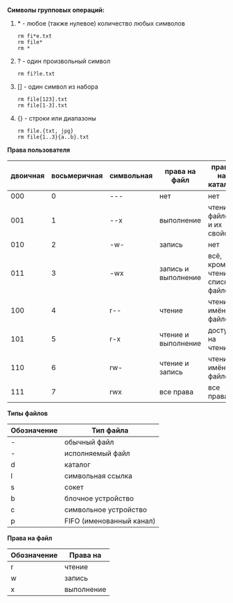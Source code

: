 **Символы групповых операций:** 
1. \* - любое (также нулевое) количество любых символов

       rm fi*e.txt  
       rm file*  
       rm *

2. \? - один произвольный символ

       rm fi?le.txt
    
3. \[\] - один символ из набора

       rm file[123].txt
       rm file[1-3].txt

4. \{\} - строки или диапазоны

       rm file.{txt, jpg}
       rm file{1..3}{a..b}.txt

**Права пользователя**

| двоичная    | восьмеричная | символьная | права на файл       | права на каталог                |
| ----------- | -------------| ---------- | ------------------- | ------------------------------- |
| 000         | 0            |---         | нет	                | нет                             |
| 001         | 1	         |--x	      | выполнение	        | чтение файлов и их свойств      |
| 010         | 2	         |-w-	      | запись	            | нет                             |
| 011         | 3	         |-wx	      | запись и выполнение | всё, кроме чтения списка файлов |
| 100         | 4	         |r--	      | чтение	            | чтение имён файлов              |
| 101         | 5	         |r-x	      | чтение и выполнение	| доступ на чтение                |
| 110         | 6	         |rw-	      | чтение и запись	    | чтение имён файлов              |
| 111         |	7	         |rwx	      | все права	        | все права                       |

**Типы файлов**

| Обозначение | Тип файла                |
| ----------- | ------------------------ |
| -           | обычный файл             |
| -           | исполняемый файл         |
| d           | каталог                  |
| l           | символьная ссылка        |
| s           | сокет                    |
| b           | блочное устройство       |
| c           | символьное устройство    |
| p           | FIFO (именованный канал) |

**Права на файл**

| Обозначение | Права на   |
| ----------- | ---------- |
| r           | чтение     |
| w           | запись     |
| x           | выполнение |
